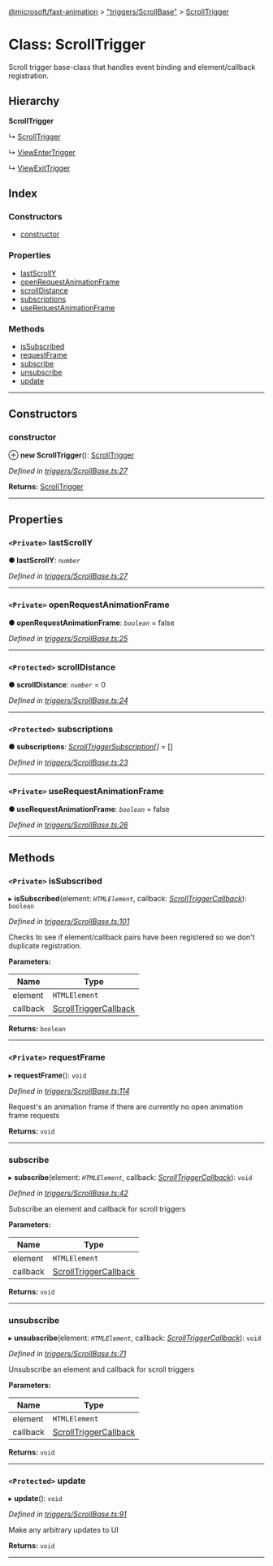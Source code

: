[@microsoft/fast-animation](../README.md) > ["triggers/ScrollBase"](../modules/_triggers_scrollbase_.md) > [ScrollTrigger](../classes/_triggers_scrollbase_.scrolltrigger.md)

# Class: ScrollTrigger

Scroll trigger base-class that handles event binding and element/callback registration.

## Hierarchy

**ScrollTrigger**

↳  [ScrollTrigger](_triggers_scrolltrigger_.scrolltrigger.md)

↳  [ViewEnterTrigger](_triggers_viewentertrigger_.viewentertrigger.md)

↳  [ViewExitTrigger](_triggers_viewexittrigger_.viewexittrigger.md)

## Index

### Constructors

* [constructor](_triggers_scrollbase_.scrolltrigger.md#constructor)

### Properties

* [lastScrollY](_triggers_scrollbase_.scrolltrigger.md#lastscrolly)
* [openRequestAnimationFrame](_triggers_scrollbase_.scrolltrigger.md#openrequestanimationframe)
* [scrollDistance](_triggers_scrollbase_.scrolltrigger.md#scrolldistance)
* [subscriptions](_triggers_scrollbase_.scrolltrigger.md#subscriptions)
* [useRequestAnimationFrame](_triggers_scrollbase_.scrolltrigger.md#userequestanimationframe)

### Methods

* [isSubscribed](_triggers_scrollbase_.scrolltrigger.md#issubscribed)
* [requestFrame](_triggers_scrollbase_.scrolltrigger.md#requestframe)
* [subscribe](_triggers_scrollbase_.scrolltrigger.md#subscribe)
* [unsubscribe](_triggers_scrollbase_.scrolltrigger.md#unsubscribe)
* [update](_triggers_scrollbase_.scrolltrigger.md#update)

---

## Constructors

<a id="constructor"></a>

###  constructor

⊕ **new ScrollTrigger**(): [ScrollTrigger](_triggers_scrollbase_.scrolltrigger.md)

*Defined in [triggers/ScrollBase.ts:27](https://github.com/Microsoft/fast-dna/blob/164dd3ca/packages/fast-animation/lib/triggers/ScrollBase.ts#L27)*

**Returns:** [ScrollTrigger](_triggers_scrollbase_.scrolltrigger.md)

___

## Properties

<a id="lastscrolly"></a>

### `<Private>` lastScrollY

**● lastScrollY**: *`number`*

*Defined in [triggers/ScrollBase.ts:27](https://github.com/Microsoft/fast-dna/blob/164dd3ca/packages/fast-animation/lib/triggers/ScrollBase.ts#L27)*

___
<a id="openrequestanimationframe"></a>

### `<Private>` openRequestAnimationFrame

**● openRequestAnimationFrame**: *`boolean`* = false

*Defined in [triggers/ScrollBase.ts:25](https://github.com/Microsoft/fast-dna/blob/164dd3ca/packages/fast-animation/lib/triggers/ScrollBase.ts#L25)*

___
<a id="scrolldistance"></a>

### `<Protected>` scrollDistance

**● scrollDistance**: *`number`* = 0

*Defined in [triggers/ScrollBase.ts:24](https://github.com/Microsoft/fast-dna/blob/164dd3ca/packages/fast-animation/lib/triggers/ScrollBase.ts#L24)*

___
<a id="subscriptions"></a>

### `<Protected>` subscriptions

**● subscriptions**: *[ScrollTriggerSubscription](../interfaces/_triggers_scrollbase_.scrolltriggersubscription.md)[]* =  []

*Defined in [triggers/ScrollBase.ts:23](https://github.com/Microsoft/fast-dna/blob/164dd3ca/packages/fast-animation/lib/triggers/ScrollBase.ts#L23)*

___
<a id="userequestanimationframe"></a>

### `<Private>` useRequestAnimationFrame

**● useRequestAnimationFrame**: *`boolean`* = false

*Defined in [triggers/ScrollBase.ts:26](https://github.com/Microsoft/fast-dna/blob/164dd3ca/packages/fast-animation/lib/triggers/ScrollBase.ts#L26)*

___

## Methods

<a id="issubscribed"></a>

### `<Private>` isSubscribed

▸ **isSubscribed**(element: *`HTMLElement`*, callback: *[ScrollTriggerCallback](../modules/_triggers_scrollbase_.md#scrolltriggercallback)*): `boolean`

*Defined in [triggers/ScrollBase.ts:101](https://github.com/Microsoft/fast-dna/blob/164dd3ca/packages/fast-animation/lib/triggers/ScrollBase.ts#L101)*

Checks to see if element/callback pairs have been registered so we don't duplicate registration.

**Parameters:**

| Name | Type |
| ------ | ------ |
| element | `HTMLElement` |
| callback | [ScrollTriggerCallback](../modules/_triggers_scrollbase_.md#scrolltriggercallback) |

**Returns:** `boolean`

___
<a id="requestframe"></a>

### `<Private>` requestFrame

▸ **requestFrame**(): `void`

*Defined in [triggers/ScrollBase.ts:114](https://github.com/Microsoft/fast-dna/blob/164dd3ca/packages/fast-animation/lib/triggers/ScrollBase.ts#L114)*

Request's an animation frame if there are currently no open animation frame requests

**Returns:** `void`

___
<a id="subscribe"></a>

###  subscribe

▸ **subscribe**(element: *`HTMLElement`*, callback: *[ScrollTriggerCallback](../modules/_triggers_scrollbase_.md#scrolltriggercallback)*): `void`

*Defined in [triggers/ScrollBase.ts:42](https://github.com/Microsoft/fast-dna/blob/164dd3ca/packages/fast-animation/lib/triggers/ScrollBase.ts#L42)*

Subscribe an element and callback for scroll triggers

**Parameters:**

| Name | Type |
| ------ | ------ |
| element | `HTMLElement` |
| callback | [ScrollTriggerCallback](../modules/_triggers_scrollbase_.md#scrolltriggercallback) |

**Returns:** `void`

___
<a id="unsubscribe"></a>

###  unsubscribe

▸ **unsubscribe**(element: *`HTMLElement`*, callback: *[ScrollTriggerCallback](../modules/_triggers_scrollbase_.md#scrolltriggercallback)*): `void`

*Defined in [triggers/ScrollBase.ts:71](https://github.com/Microsoft/fast-dna/blob/164dd3ca/packages/fast-animation/lib/triggers/ScrollBase.ts#L71)*

Unsubscribe an element and callback for scroll triggers

**Parameters:**

| Name | Type |
| ------ | ------ |
| element | `HTMLElement` |
| callback | [ScrollTriggerCallback](../modules/_triggers_scrollbase_.md#scrolltriggercallback) |

**Returns:** `void`

___
<a id="update"></a>

### `<Protected>` update

▸ **update**(): `void`

*Defined in [triggers/ScrollBase.ts:91](https://github.com/Microsoft/fast-dna/blob/164dd3ca/packages/fast-animation/lib/triggers/ScrollBase.ts#L91)*

Make any arbitrary updates to UI

**Returns:** `void`

___

